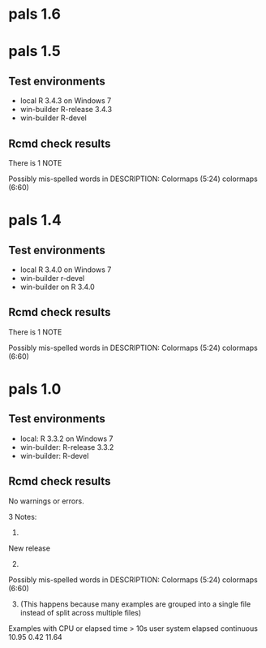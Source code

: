 # pals 1.6


# pals 1.5

## Test environments

* local R 3.4.3 on Windows 7
* win-builder R-release 3.4.3
* win-builder R-devel

## Rcmd check results

There is 1 NOTE

Possibly mis-spelled words in DESCRIPTION:
  Colormaps (5:24)
  colormaps (6:60)


# pals 1.4

## Test environments

* local R 3.4.0 on Windows 7
* win-builder r-devel
* win-builder on R 3.4.0

## Rcmd check results

There is 1 NOTE

Possibly mis-spelled words in DESCRIPTION:
  Colormaps (5:24)
  colormaps (6:60)


# pals 1.0

## Test environments

* local: R 3.3.2 on Windows 7
* win-builder: R-release 3.3.2
* win-builder: R-devel

## Rcmd check results

No warnings or errors.

3 Notes:

1.

New release

2.

Possibly mis-spelled words in DESCRIPTION:
  Colormaps (5:24)
  colormaps (6:60)

3. (This happens because many examples are grouped into a single file instead of split across multiple files)

Examples with CPU or elapsed time > 10s
            user system elapsed
            continuous 10.95   0.42   11.64

